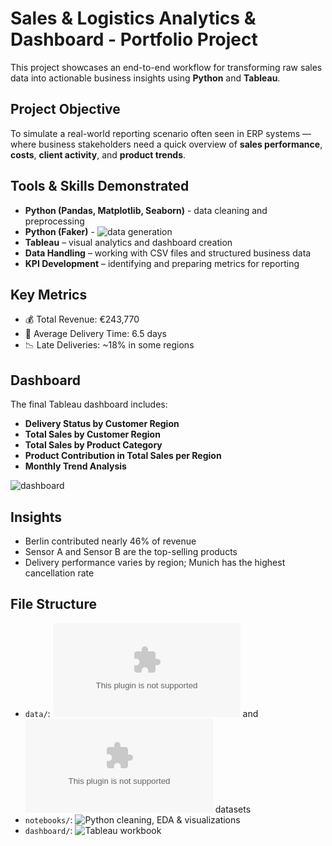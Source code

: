 # Sales & Logistics Analytics & Dashboard - Portfolio Project

This project showcases an end-to-end workflow for transforming raw sales data into actionable business insights using **Python** and **Tableau**.

## Project Objective

To simulate a real-world reporting scenario often seen in ERP systems — where business stakeholders need a quick overview of **sales performance**, **costs**, **client activity**, and **product trends**.

## Tools & Skills Demonstrated

- **Python (Pandas, Matplotlib, Seaborn)** - data cleaning and preprocessing
- **Python (Faker)** - ![data generation](https://github.com/IzaKam13/Portfolio-1_Sales-Logistics_Python-Tableau-Dashboard/blob/main/notebooks/creating_dummy_data.ipynb)
- **Tableau** – visual analytics and dashboard creation
- **Data Handling** – working with CSV files and structured business data
- **KPI Development** – identifying and preparing metrics for reporting

## Key Metrics

- 💰 Total Revenue: €243,770
- 🚚 Average Delivery Time: 6.5 days
- 📉 Late Deliveries: ~18% in some regions

## Dashboard

The final Tableau dashboard includes:

- **Delivery Status by Customer Region**
- **Total Sales by Customer Region**
- **Total Sales by Product Category**
- **Product Contribution in Total Sales per Region**
- **Monthly Trend Analysis**  


![dashboard](https://github.com/IzaKam13/Portfolio-1_Sales-Logistics_Python-Tableau-Dashboard/blob/main/dashboard/Project_1_dashboard.png)

## Insights

- Berlin contributed nearly 46% of revenue
- Sensor A and Sensor B are the top-selling products
- Delivery performance varies by region; Munich has the highest cancellation rate

## File Structure

- `data/`: ![Raw](https://github.com/IzaKam13/Portfolio-1_Sales-Logistics_Python-Tableau-Dashboard/blob/main/data/raw_sales_logistics_data.csv) and ![cleaned](https://github.com/IzaKam13/Portfolio-1_Sales-Logistics_Python-Tableau-Dashboard/blob/main/data/sales_logistics_data_clean.csv) datasets
- `notebooks/`: ![Python cleaning, EDA & visualizations](https://github.com/IzaKam13/Portfolio-1_Sales-Logistics_Python-Tableau-Dashboard/blob/main/notebooks/Project_1.ipynb)
- `dashboard/`: ![Tableau](https://github.com/IzaKam13/Portfolio-1_Sales-Logistics_Python-Tableau-Dashboard/blob/main/tableau/Project_1.twb) workbook 
